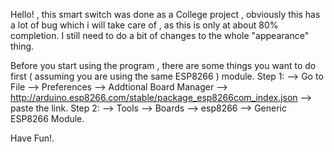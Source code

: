 Hello! , this smart switch was done as a College project , obviously this has a lot of bug which i will take care of , as this is only at about 80% completion.
I still need to do a bit of changes to the whole "appearance" thing.

Before you start using the program , there are some things you want to do first ( assuming you are using the same ESP8266 ) module.
Step 1:
    --> Go to File --> Preferences --> Addtional Board Manager --> http://arduino.esp8266.com/stable/package_esp8266com_index.json --> paste the link.
Step 2:
    --> Tools --> Boards --> esp8266 --> Generic ESP8266 Module.

Have Fun!.

